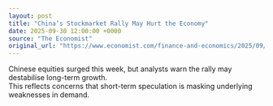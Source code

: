 ```yaml
---
layout: post
title: "China’s Stockmarket Rally May Hurt the Economy"
date: 2025-09-30 12:00:00 +0000
source: "The Economist"
original_url: "https://www.economist.com/finance-and-economics/2025/09/29/chinas-stockmarket-rally-may-hurt-the-economy"
---
```


Chinese equities surged this week, but analysts warn the rally may destabilise long-term growth.  
This reflects concerns that short-term speculation is masking underlying weaknesses in demand.
